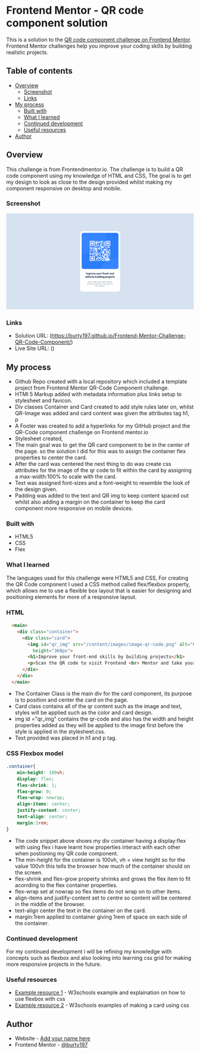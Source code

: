 # Frontend Mentor - QR code component solution

This is a solution to the [QR code component challenge on Frontend Mentor](https://www.frontendmentor.io/challenges/qr-code-component-iux_sIO_H). Frontend Mentor challenges help you improve your coding skills by building realistic projects. 

## Table of contents

- [Overview](#overview)
  - [Screenshot](#screenshot)
  - [Links](#links)
- [My process](#my-process)
  - [Built with](#built-with)
  - [What I learned](#what-i-learned)
  - [Continued development](#continued-development)
  - [Useful resources](#useful-resources)
- [Author](#author)

## Overview

 This challenge is from Frontendmentor.io. The challenge is to build a QR code component using my knowledge of HTML and CSS, 
 The goal is to get my design to look as close to the design provided whilst making my component responsive on desktop and mobile. 

### Screenshot

![QR-Code-Component](./content/finished-project/Frontend%20Mentor%20QR%20code%20component.png)

### Links

- Solution URL: (https://burty197.github.io/Frontend-Mentor-Challenge-QR-Code-Component/)
- Live Site URL: ()

## My process

- Github Repo created with a local repository which included a template project from Frontend Mentor QR-Code Component challenge.
- HTMl 5 Markup added with metadata information plus links setup to stylesheet and favicon.
- Div classes Container and Card created to add style rules later on, whilst QR-Image was added and card content was given the attributes tag h1, p 
- A Footer was created to add a hyperlinks for my GitHub project and the QR-Code component challenge on Frontend mentor.io
- Stylesheet created,   
- The main goal was to get the QR card component to be in the center of the page. so the solution I did for this was to assign the container flex properties to center the card.
- After the card was centered the next thing to do was create css attributes for the image of the qr code to fit within the card by assigning a max-width:100% to scale with the card.
- Text was assigned font-sizes and a font-weight to resemble the look of the design given.
- Padding was added to the text and QR img to keep content spaced out whilst also adding a margin on the container to keep the card component more responsive on mobile devices.

### Built with

- HTML5 
- CSS
- Flex 

### What I learned

The languages used for this challenge were HTML5 and CSS, For creating the QR Code component I used a CSS method called flex/flexbox property, which allows me to use a flexible box layout that is easier for designing and positioning elements for more of a responsive layout. 

### HTML
```html
  <main>
    <div class="container">
      <div class="card">
        <img id="qr_img" src="/content/images/image-qr-code.png" alt="QR_Code link for frontendmentor.io" width="360px"
          height="360px">
        <h1>Improve your front-end skills by building projects</h1>
        <p>Scan the QR code to visit Frontend <br> Mentor and take your coding skills to<br> the next level</p>
      </div>
    </div>
  </main>
```
- The Container Class is the main div for the card component, its purpose is to position and center the card on the page. 
- Card class contains all of the qr content such as the image and text, styles will be applied such as the color and card design.
- img id ="qr_img" contains the qr-code and also has the width and height properties added as they will be applied to the image first before the style is applied in the stylesheet.css.
- Text provided was placed in h1 and p tag.

### CSS Flexbox model
```css - flexbox
.container{
    min-height: 100vh;
    display: flex;
    flex-shrink: 1;
    flex-grow: 0;
    flex-wrap: nowrap;
    align-items: center;
    justify-content: center;
    text-align: center;
    margin:1rem;
}
```
- The code snippet above shows my div container having a display:flex with using flex i have learnt how properties interact with each other when postioning my QR code component.
- The min-height for the container is 100vh, vh = view height so for the value 100vh this tells the browser how much of the container should on the screen. 
- flex-shrink and flex-grow property shrinks and grows the flex item to fit acorrding to the flex container properties.
- flex-wrap set at nowrap so flex items do not wrap on to other items.
- align-items and justify-content set to centre so content will be centered in the middle of the browser. 
- text-align center the text in the container on the card.
- margin:1rem applied to container giving 1rem of space on each side of the container. 

### Continued development

For my continued development i will be refining my knowledge with concepts such as flexbox and also looking into learning css grid for making more responsive projects in the future. 

### Useful resources

- [Example resource 1](https://www.w3schools.com/css/css3_flexbox.asp) - W3schools example  and explaination on how to use flexbox with css
- [Example resource 2](https://www.w3schools.com/howto/howto_css_cards.asp) - W3schools examples of making a card using css 

## Author

- Website - [Add your name here](https://www.your-site.com)
- Frontend Mentor - [@burty197](https://www.frontendmentor.io/profile/burty197)